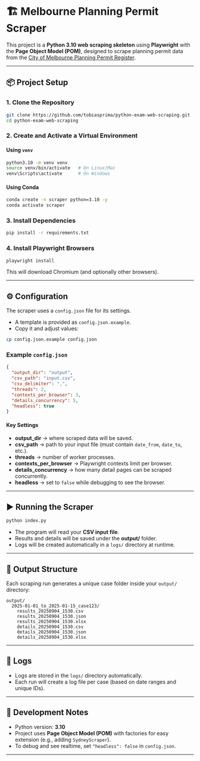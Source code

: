# 🏗️ Melbourne Planning Permit Scraper

This project is a **Python 3.10 web scraping skeleton** using **Playwright** with the **Page Object Model (POM)**, designed to scrape planning permit data from the [City of Melbourne Planning Permit Register](https://www.melbourne.vic.gov.au/planning-permit-register).

---

## 📦 Project Setup

### 1. Clone the Repository

```bash
git clone https://github.com/tobiasprima/python-exam-web-scraping.git
cd python-exam-web-scraping
```

### 2. Create and Activate a Virtual Environment

#### Using `venv`

```bash
python3.10 -m venv venv
source venv/bin/activate   # On Linux/Mac
venv\Scripts\activate      # On Windows
```

#### Using Conda

```bash
conda create -n scraper python=3.10 -y
conda activate scraper
```

### 3. Install Dependencies

```bash
pip install -r requirements.txt
```

### 4. Install Playwright Browsers

```bash
playwright install
```

This will download Chromium (and optionally other browsers).

---

## ⚙️ Configuration

The scraper uses a `config.json` file for its settings.

* A template is provided as `config.json.example`.
* Copy it and adjust values:

```bash
cp config.json.example config.json
```

### Example `config.json`

```json
{
  "output_dir": "output",
  "csv_path": "input.csv",
  "csv_delimiter": ",",
  "threads": 2,
  "contexts_per_browser": 3,
  "details_concurrency": 5,
  "headless": true
}
```

#### Key Settings

* **output\_dir** → where scraped data will be saved.
* **csv\_path** → path to your input file (must contain `date_from`, `date_to`, etc.).
* **threads** → number of worker processes.
* **contexts\_per\_browser** → Playwright contexts limit per browser.
* **details\_concurrency** → how many detail pages can be scraped concurrently.
* **headless** → set to `false` while debugging to see the browser.

---

## ▶️ Running the Scraper

```bash
python index.py
```

* The program will read your **CSV input file**.
* Results and details will be saved under the **output/** folder.
* Logs will be created automatically in a `logs/` directory at runtime.

---

## 📁 Output Structure

Each scraping run generates a unique case folder inside your `output/` directory:

```
output/
  2025-01-01_to_2025-01-15_case123/
    results_20250904_1530.csv
    results_20250904_1530.json
    results_20250904_1530.xlsx
    details_20250904_1530.csv
    details_20250904_1530.json
    details_20250904_1530.xlsx
```

---

## 📝 Logs

* Logs are stored in the `logs/` directory automatically.
* Each run will create a log file per case (based on date ranges and unique IDs).

---

## 🔧 Development Notes

* Python version: **3.10**
* Project uses **Page Object Model (POM)** with factories for easy extension (e.g., adding `SydneyScraper`).
* To debug and see realtime, set `"headless": false` in `config.json`.

---
